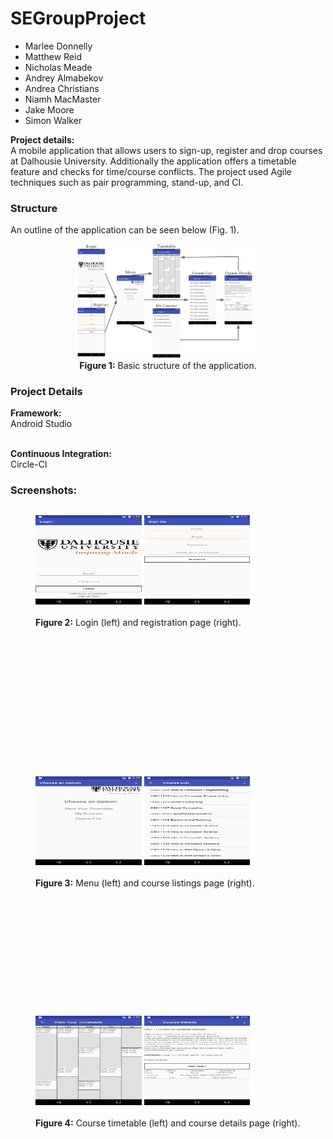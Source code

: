 # SEGroupProject

* Marlee Donnelly 
* Matthew Reid 
* Nicholas Meade 
* Andrey Almabekov 
* Andrea Christians 
* Niamh MacMaster 
* Jake Moore 
* Simon Walker 

<b>Project details:</b><br>
A mobile application that allows users to sign-up, register and drop courses at Dalhousie University. Additionally the application offers a timetable feature and checks for time/course conflicts. The project used Agile techniques such as pair programming, stand-up, and CI.
<h3> Structure </h3>
An outline of the application can be seen below (Fig. 1). 
<p align="center">
   <img  src="./images/sitemap.PNG"  width="60%"  height="60%"/><br>
   <b>Figure 1:</b> Basic structure of the application.
</p>

<h3> Project Details </h3>
<b>Framework:</b><br> Android Studio <br><br>

<b>Continuous Integration:</b><br>Circle-CI<br>

<h3> Screenshots:</h3>
<div style="display: flex; justify-content: center;">
<figure>
   <img  src="./images/login.png"  width="40%"  height="40%"/>
   <img src="./images/registration.png" width="40%" height="40%"/><br>
   <figcaption><br><b>Figure 2:</b> Login (left) and registration page (right).</figcaption> <br>
</figure>
</div>
<br><br>
<div style="display: flex; justify-content: center;">
<figure>
   <img  src="./images/menu.png"  width="40%"  height="40%"/>
   <img  src="./images/listings.png"  width="40%"  height="40%"/><br>
<figcaption><br><b>Figure 3:</b> Menu (left) and course listings page (right).</figcaption><br>
</figure>
</div>
<div style="display: flex; justify-content: center;">
<figure>
   <img  src="./images/timetable.png"  width="40%"  height="40%"/>
   <img  src="./images/details.png"  width="40%"  height="40%"/><br>
<figcaption><br><b>Figure 4:</b> Course timetable (left) and course details page (right).</figcaption><br>
</figure>
</div>


